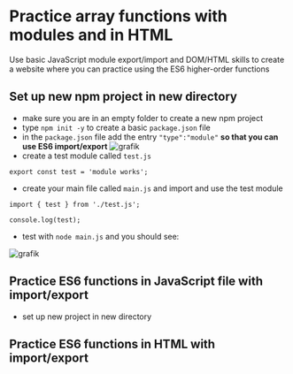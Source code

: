 # Practice array functions with modules and in HTML

Use basic JavaScript module export/import and DOM/HTML skills to create a website where you can practice using the ES6 higher-order functions

## Set up new npm project in new directory

- make sure you are in an empty folder to create a new npm project
- type `npm init -y` to create a basic `package.json` file
- in the `package.json` file add the entry `"type":"module"` **so that you can use ES6 import/export**
![grafik](https://user-images.githubusercontent.com/446574/156308171-389fccff-b314-4b6e-9745-2ccd9a10eb77.png)
- create a test module called `test.js`
```
export const test = 'module works';
```
- create your main file called `main.js` and import and use the test module
```
import { test } from './test.js';

console.log(test);
```
- test with `node main.js` and you should see:

![grafik](https://user-images.githubusercontent.com/446574/156309658-48e08584-5f2f-4d50-b300-b36c7952ca06.png)


## Practice ES6 functions in JavaScript file with import/export

- set up new project in new directory



## Practice ES6 functions in HTML with import/export
